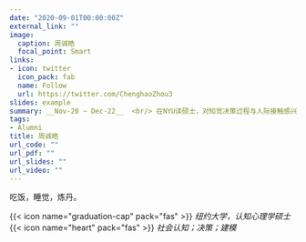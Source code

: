 ```yaml
---
date: "2020-09-01T00:00:00Z"
external_link: ""
image:
  caption: 周诚皓
  focal_point: Smart
links:
- icon: twitter
  icon_pack: fab
  name: Follow
  url: https://twitter.com/ChenghaoZhou3
slides: example
summary: __Nov-20 ~ Dec-22__  <br/> 在NYU读硕士，对知觉决策过程与人际接触感兴趣XD
tags:
- Alumni
title: 周诚皓
url_code: ""
url_pdf: ""
url_slides: ""
url_video: ""
---
```

吃饭，睡觉，炼丹。

{{< icon name="graduation-cap" pack="fas" >}} _纽约大学，认知心理学硕士_  
{{< icon name="heart" pack="fas" >}} _社会认知；决策；建模_  

